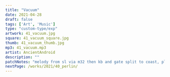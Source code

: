 ```yaml
---
title: "Vacuum"
date: 2021-04-28
draft: false
tags: ['Art', 'Music']
type: "custom-type/exp"
artwork: 41_vacuum.jpg
square: 41_vacuum_square.jpg
thumb: 41_vacuum_thumb.jpg
mp3: 41_vacuum.mp3
artist: AncientAndroid
description: ""
patchNotes: "melody from sl via m32 then kb and gate split to coast, plaits, telh then manual mods on each going through clouds."
nextPage: /works/2021/40_perlin/
---
```

